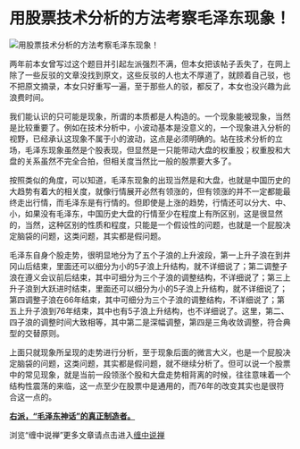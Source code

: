 用股票技术分析的方法考察毛泽东现象！
====



![用股票技术分析的方法考察毛泽东现象！](http://simg.sinajs.cn/blog7style/images/common/sg_trans.gif)







两年前本女曾写过这个题目并引起左派强烈不满，但本女把该帖子丢失了，在网上除了一些反驳的文章没找到原文，这些反驳的人也太不厚道了，就顾着自己驳，也不把原文摘录，本女只好重写一遍，至于那些人的驳，都反了，本女也没兴趣为此浪费时间。

我们能认识的只可能是现象，所谓的本质都是人构造的。一个现象能被现象，当然是比较重要了。例如在技术分析中，小波动基本是没意义的，一个现象进入分析的视野，已经承认这现象不属于小的波动，这点是必须明确的。站在技术分析的立场，毛泽东现象虽然是个股表现，但显然是一只能带动大盘的权重股；权重股和大盘的关系虽然不完全合拍，但相关度当然比一般的股票要大多了。

按照类似的角度，可以知道，毛泽东现象的出现当然是和大盘，也就是中国历史的大趋势有着大的相关度，就像行情展开必然有领涨的，但有领涨的并不一定都能最终走出行情，而毛泽东是有行情的。但即使是上涨的趋势，行情还可以分大、中、小，如果没有毛泽东，中国历史大盘的行情至少在程度上有所区别，这是很显然的，当然，这种区别的性质和程度，只能是一个假设性的问题，也就是一个屁股决定脑袋的问题，这类问题，其实都是假问题。

毛泽东自身个股走势，很明显地分为了五个子浪的上升波段，第一上升子浪在到井冈山后结束，里面还可以细分为小的5子浪上升结构，就不详细说了；第二调整子浪在遵义会议前后结束，其中可细分为三个子浪的调整结构，不详细说了；第三上升子浪到大跃进时结束，里面还可以细分为小的5子浪上升结构，就不详细说了；第四调整子浪在66年结束，其中可细分为三个子浪的调整结构，不详细说了；第五上升子浪到76年结束，其中也有5子浪上升结构，也不详细说了。这里，第二、四子浪的调整时间大致相等，其中第二是深幅调整，第四是三角收敛调整，符合典型的交替原则。

上面只就现象所呈现的走势进行分析，至于现象后面的微言大义，也是一个屁股决定脑袋的问题，这类问题，其实都是假问题，就不继续分析了。但可以说一个股票中的常见现象，就是当前一段领涨个股和大盘走势相背离的时候，往往意味着一个结构性震荡的来临，这一点至少在股票中是通用的，而76年的改变其实也是很符合这一点的。

[**右派，“毛泽东神话”的真正制造者。**](http://blog.sina.com.cn/u/486e105c010002dp)

浏览“缠中说禅”更多文章请点击进入[缠中说禅](http://blog.sina.com.cn/m/chzhshch)
